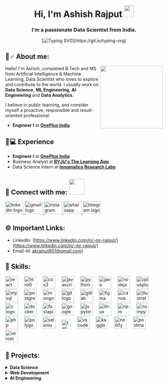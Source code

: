 
<h1 align="center"> Hi, I'm Ashish Rajput <img src="https://raw.githubusercontent.com/MartinHeinz/MartinHeinz/master/wave.gif" width="30px" height="38"></h1>
<h3 align="center">I'm a passionate Data Scientist from India.</h3>
<div align="center">

[![Typing SVG](https://readme-typing-svg.demolab.com?font=Fira+Code&size=22&pause=200&color=F70000&center=true&vCenter=true&width=470&lines=Hey!+It's+Ashish+Rajput;I'm+a+Data+Scientist.;Data+Analyst;%E2%9D%A4%EF%B8%8F+ML+Engineer+%7C+AI+Engineer;)](https://git.io/typing-svg)
</div>

<!-- About Me -->

##  🙋♂️ About me:

<img align="right" height="200" src="https://camo.githubusercontent.com/7de37139d0b4c1ce40865e799b446c0e963a3dd8fb68d239707237c40604fa3d/68747470733a2f2f63646e2e6472696262626c652e636f6d2f75736572732f3733303730332f73637265656e73686f74732f363538313234332f6176656e746f2e676966"  />

Hello! I'm Ashish, completed B.Tech and MS from Artificial Intelligence & Machine Learning, Data Scientist who loves to explore and contribute to the world.
I usually work on **Data Science**, **ML Engineering**, **AI Engineering** and **Data Analytics**.

I believe in public learning, and consider myself a proactive, responsible and result-oriented professional. 

- **Engineer I** at **[OnePlus India](https://www.oneplus.in/)**

<!-- Experience -->

##  👨💻 Experience

- **Engineer I** at **[OnePlus India](https://www.oneplus.in/)**
- Business Analyst at **[BYJU's The Learning App](https://byjusexamprep.com/)**
- Data Science Intern at **[Innomatics Research Labs](https://www.innomatics.in/)**
  
## 🔗 Connect with me: <a href="https://gifyu.com/image/Zy2f"><img src="https://github.com/milaan9/milaan9/blob/main/Handshake.gif" width="50px"></a>

<div align="left">
  <a href="https://www.linkedin.com/in/-mr-rajput/" target="_blank">
    <img src="https://raw.githubusercontent.com/maurodesouza/profile-readme-generator/master/src/assets/icons/social/linkedin/default.svg" width="58" height="40" alt="linkedin logo"  />
  </a>
  <a href="mailto:Akrajput801@gmail.com" target="_blank">
    <img src="https://raw.githubusercontent.com/maurodesouza/profile-readme-generator/master/src/assets/icons/social/gmail/default.svg" width="58" height="40" alt="gmail logo"  />
  </a>
  <a href="https://www.instagram.com/mr.rajput.801" target="_blank">
    <img src="https://raw.githubusercontent.com/maurodesouza/profile-readme-generator/master/src/assets/icons/social/instagram/default.svg" width="58" height="40" alt="instagram logo"  />
  </a>
  <a href="https://wa.me/+919927919621" target="_blank">
    <img src="https://raw.githubusercontent.com/maurodesouza/profile-readme-generator/master/src/assets/icons/social/whatsapp/default.svg" width="58" height="40" alt="whatsapp logo"  />
  </a>
  <a href="https://t.me/mr_rajput_801" target="_blank">
    <img src="https://raw.githubusercontent.com/maurodesouza/profile-readme-generator/master/src/assets/icons/social/telegram/default.svg" width="58" height="40" alt="telegram logo"  />
  </a>
</div>

<!-- Important Links -->

## ©️ Important Links:

- LinkedIn: [https://www.linkedin.com/in/-mr-rajput/](https://www.linkedin.com/in/-mr-rajput/)
- Email-Id: [akrajput801@gmail.com](https://mail.google.com/mail))

<!-- Skills -->

## 🚀 Skills:

<div align="left">
  <img src="https://cdn.jsdelivr.net/gh/devicons/devicon/icons/react/react-original.svg" height="40" alt="react logo"  />
  <img width="12" />
  <img src="https://cdn.jsdelivr.net/gh/devicons/devicon/icons/html5/html5-original.svg" height="40" alt="html5 logo"  />
  <img width="12" />
  <img src="https://cdn.jsdelivr.net/gh/devicons/devicon/icons/css3/css3-original.svg" height="40" alt="css3 logo"  />
  <img width="12" />
  <img src="https://cdn.jsdelivr.net/gh/devicons/devicon/icons/javascript/javascript-original.svg" height="40" alt="javascript logo"  />
  <img width="12" />
  <img src="https://cdn.jsdelivr.net/gh/devicons/devicon/icons/python/python-original.svg" height="40" alt="python logo"  />
  <img width="12" />
  <img src="https://cdn.jsdelivr.net/gh/devicons/devicon/icons/java/java-original.svg" height="40" alt="java logo"  />
  <img width="12" />
  <img src="https://cdn.jsdelivr.net/gh/devicons/devicon/icons/nodejs/nodejs-original.svg" height="40" alt="nodejs logo"  />
  <img width="12" />
  <img src="https://cdn.jsdelivr.net/gh/devicons/devicon/icons/cplusplus/cplusplus-original.svg" height="40" alt="cplusplus logo"  />
  <img width="12" />
  <img src="https://cdn.jsdelivr.net/gh/devicons/devicon/icons/mysql/mysql-original.svg" height="40" alt="mysql logo"  />
  <img width="12" />
  <img src="https://cdn.jsdelivr.net/gh/devicons/devicon/icons/postgresql/postgresql-original.svg" height="40" alt="postgresql logo"  />
  <img width="12" />
  <img src="https://cdn.jsdelivr.net/gh/devicons/devicon/icons/mongodb/mongodb-original.svg" height="40" alt="mongodb logo"  />
  <img width="12" />
  <img src="https://cdn.jsdelivr.net/gh/devicons/devicon/icons/git/git-original.svg" height="40" alt="git logo"  />
  <img width="12" />
  <img src="https://cdn.jsdelivr.net/gh/devicons/devicon/icons/gitlab/gitlab-original.svg" height="40" alt="gitlab logo"  />
  <img width="12" />
  <img src="https://cdn.jsdelivr.net/gh/devicons/devicon/icons/figma/figma-original.svg" height="40" alt="figma logo"  />
  <img width="12" />
  <img src="https://cdn.jsdelivr.net/gh/devicons/devicon/icons/canva/canva-original.svg" height="40" alt="canva logo"  />
  <img width="12" />
  <img src="https://cdn.jsdelivr.net/gh/devicons/devicon/icons/illustrator/illustrator-plain.svg" height="40" alt="illustrator logo"  />
  <img width="12" />
  <img src="https://cdn.jsdelivr.net/gh/devicons/devicon/icons/c/c-original.svg" height="40" alt="c logo"  />
  <img width="12" />
  <img src="https://cdn.jsdelivr.net/gh/devicons/devicon/icons/docker/docker-original.svg" height="40" alt="docker logo"  />
  <img width="12" />
  <img src="https://cdn.jsdelivr.net/gh/devicons/devicon/icons/fastapi/fastapi-original.svg" height="40" alt="fastapi logo"  />
  <img width="12" />
  <img src="https://cdn.jsdelivr.net/gh/devicons/devicon/icons/googlecloud/googlecloud-original.svg" height="40" alt="googlecloud logo"  />
  <img width="12" />
  <img src="https://cdn.jsdelivr.net/gh/devicons/devicon/icons/jupyter/jupyter-original.svg" height="40" alt="jupyter logo"  />
  <img width="12" />
  <img src="https://cdn.jsdelivr.net/gh/devicons/devicon/icons/linux/linux-original.svg" height="40" alt="linux logo"  />
  <img width="12" />
  <img src="https://cdn.jsdelivr.net/gh/devicons/devicon/icons/npm/npm-original-wordmark.svg" height="40" alt="npm logo"  />
  <img width="12" />
  <img src="https://cdn.jsdelivr.net/gh/devicons/devicon/icons/numpy/numpy-original.svg" height="40" alt="numpy logo"  />
  <img width="12" />
  <img src="https://cdn.jsdelivr.net/gh/devicons/devicon/icons/php/php-original.svg" height="40" alt="php logo"  />
  <img width="12" />
  <img src="https://cdn.jsdelivr.net/gh/devicons/devicon/icons/polygon/polygon-original.svg" height="40" alt="polygon logo"  />
  <img width="12" />
  <img src="https://cdn.jsdelivr.net/gh/devicons/devicon/icons/selenium/selenium-original.svg" height="40" alt="selenium logo"  />
  <img width="12" />
  <img src="https://tailwindcss.com/_next/static/media/tailwindcss-mark.3c5441fc7a190fb1800d4a5c7f07ba4b1345a9c8.svg" height="30" alt="tailwindcss logo"  />
  <img width="12" />
  <img src="https://cdn.jsdelivr.net/gh/devicons/devicon/icons/vscode/vscode-original.svg" height="40" alt="vscode logo"  />
  <img width="12" />
  <img src="https://cdn.simpleicons.org/kaggle/20BEFF" height="40" alt="kaggle logo"  />
  <img width="12" />
  <img src="https://cdn.simpleicons.org/netlify/00C7B7" height="40" alt="netlify logo"  />
  <img width="12" />
  <img src="https://cdn.simpleicons.org/postman/FF6C37" height="40" alt="postman logo"  />
  <img width="12" />
  <img src="https://skillicons.dev/icons?i=vercel" height="40" alt="vercel logo"  />
</div>

<!-- Projects -->

## 🔭 Projects:
  
  <!-- Data Science -->
  
  <details>
  <summary><b>Data Science</b></summary>
  <br/>
    
  Project Name | Tech Stack | Source Code 
  ------- | :---------: | :--------: 
  Flight Price Prediction | Python, Flask | [Repo](https://github.com/Mr-Rajput801/Mr-Rajput801)
  Customer Churn Prediction | Python | [Repo](https://github.com/Mr-Rajput801/Mr-Rajput801)
  Covid Analysis | Python | [Repo](https://github.com/Mr-Rajput801/Mr-Rajput801)
  Exploratory Data Analysis - IPL | Python | [Repo](https://github.com/Mr-Rajput801/Mr-Rajput801)
  IRIS Flower Classification | Python | [Repo](https://github.com/Mr-Rajput801/Mr-Rajput801)
  Stock Market Prediction using LSTM | Python | [Repo](https://github.com/Mr-Rajput801/Mr-Rajput801)
  Exploratory Data Analysis on Dataset Terrorism | Python | [Repo](https://github.com/Mr-Rajput801/Mr-Rajput801)
  Prediction using Decision Tree Algorithm | Python | [Repo](https://github.com/Mr-Rajput801/Mr-Rajput801)
  Device Failure Analysis | Python | [Repo](https://github.com/Mr-Rajput801/Mr-Rajput801)
  Effective Targetting of Advertisments | Python | [Repo](https://github.com/Mr-Rajput801/Mr-Rajput801)
  
  </details>

  <!-- Web Development -->
  <details>
  <summary><b>Web Development</b></summary>
  <br/>
  
  Project Name | Tech Stack | Source Code 
  ------- | :---------: | :--------: 
  NFT Forge (Oye Paaji) | HTML, CSS, JS | [Repo](https://github.com/Mr-Rajput801/Mr-Rajput801)
  Portfolio Website | ReactJS, Tailwind CSS | [Repo](https://github.com/Mr-Rajput801/Mr-Rajput801)
  Doctor Appointment Booking System | HTML, CSS, PHP | [Repo](https://github.com/Mr-Rajput801/Mr-Rajput801)
  Covid-19 Dashboard | Python, HTML, CSS | [Repo](https://github.com/Mr-Rajput801/Mr-Rajput801)
  Flight Prediction System | Python, FastAPI | [Repo](https://github.com/Mr-Rajput801/Mr-Rajput801)
  Myntra Clone | HTML, CSS, JS | [Repo](https://github.com/Mr-Rajput801/Mr-Rajput801)
  Ambulance Booking System | Python, HTML, CSS, JS | [Repo](https://github.com/Mr-Rajput801/Mr-Rajput801)
  Regex Matcher | Python, HTML, CSS | [Repo](https://github.com/Mr-Rajput801/Mr-Rajput801)
  Notes App | Python, HTML, CSS | [Repo](https://github.com/Mr-Rajput801/Mr-Rajput801)
  
  </details>

   <!--AI tools -->

  <details>
  <summary><b>AI Engineering</b></summary>
  <br/>
    
  Project Name | Tech Stack | Source Code 
  ------- | :---------: | :--------: 
  The Mutant Planets - NFT | Javascript | [Repo](https://github.com/Mr-Rajput801/Mr-Rajput801)
  NFT Forge - A NFT Generator | Javascript | [Repo](https://github.com/Mr-Rajput801/Mr-Rajput801)
  
  </details>

